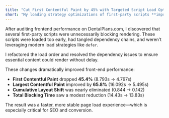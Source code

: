 ```yaml
---
title: "Cut First Contentful Paint by 45% with Targeted Script Load Optimizations"
short: "My loading strategy optimizations of first-party scripts **improved Largest Contentful Paint (LCP) by 65%, First Contentful Paint (FCP) by 45%, and Cumulative Layout Shift (CLS) by 83%.** 🏎️💨"
---
```


After auditing frontend performance on DentalPlans.com, I discovered that several first-party scripts were unnecessarily blocking rendering. These scripts were loaded too early, had tangled dependency chains, and weren’t leveraging modern load strategies like `defer`.

I refactored the load order and resolved the dependency issues to ensure essential content could render without delay.

These changes dramatically improved front-end performance:
- **First Contentful Paint** dropped **45.4%** (8.793s → 4.797s)
- **Largest Contentful Paint** improved by **65.8%** (16.092s → 5.495s)
- **Cumulative Layout Shift** was nearly eliminated (0.844 → 0.142)
- **Total Blocking Time** saw a modest reduction (14.43s → 13.83s)

The result was a faster, more stable page load experience&mdash;which is especially critical for SEO and conversion.
